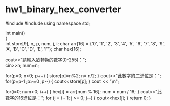 # hw1_binary_hex_converter
#include <iostream>
#include <string>
using namespace std;
  
int main()  
{  
  int store[9], n, p, num, j, i;
  char arr[16] = {'0', '1', '2', '3', '4', '5', '6', '7', '8', '9', 'A', 'B', 'C', 'D', 'E', 'F'};
  char hex[16];

  cout<<"請輸入欲轉換的數字(0-255)：";    
  cin>>n;
  num=n;

  for(p=0; n>0; p++)
  {
    store[p]=n%2;
    n= n/2;
  }
  cout<<"此數字的二進位是：";
  for(p=p-1 ;p>=0 ;p--)
  {
    cout<<store[p];
  } 
  cout << "\n";
  
  for(i=0; num>0; i++)
  {
      hex[i] = arr[num % 16];
      num = num / 16;
  }
  cout<<"此數字的16進位是：";
  for (j = i - 1; j >= 0; j--)
  {
      cout<<hex[j];
  }
  return 0;
}
